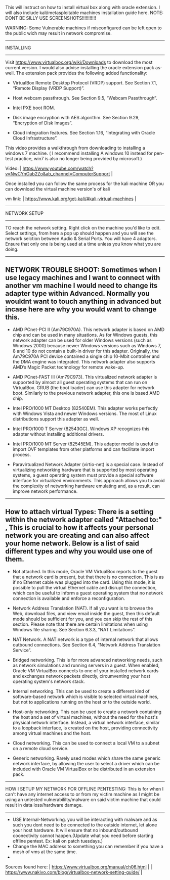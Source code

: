 This will instruct on how to install virtual box along with oracle extension. I will also include kali/metasploitable machines installation guide here. 
NOTE: DONT BE SILLY USE SCREENSHOTS!!!!!!!!!!!

WARNING: Some Vulnerable machines if misconfigured can be left open to the public wich may result in network compromise. 

_____________________________________________________________
INSTALLING
_____________________________________________________________


Visit https://www.virtualbox.org/wiki/Downloads to download the most current version. I would also advise installing the oracle extension pack as-well. 
The extension pack provides the following added functionality:

  - VirtualBox Remote Desktop Protocol (VRDP) support. See Section 7.1, “Remote Display (VRDP Support)”.

  - Host webcam passthrough. See Section 9.5, “Webcam Passthrough”.

  - Intel PXE boot ROM.

  - Disk image encryption with AES algorithm. See Section 9.29, “Encryption of Disk Images”.

  - Cloud integration features. See Section 1.16, “Integrating with Oracle Cloud Infrastructure”.


This video provides a walkthrough from downloading to installing a windows 7 machine. 
( I recommend installing A windows 10 instead for pen-test practice, win7 is also no longer being provided by microsoft.)

Video:
| https://www.youtube.com/watch?v=NwCYnOab2Zo&ab_channel=ComputerSupport |



Once installed you can follow the same process for the kali machine OR you can download the virtual machine version's of kali

vm link:
| https://www.kali.org/get-kali/#kali-virtual-machines |


_____________________________________________________________
NETWORK SETUP
_____________________________________________________________


TO reach the network setting. Right click on the machine you'd like to edit. 
Select settings, from here a pop up should happen and you will see the network selction between Audio & Serial Ports. 
You will have 4 adaptors. Ensure that only one is being used at a time unless you know what you are doing. 

---------------------
NETWORK TROUBLE SHOOT: Sometimes when I use legacy machines and I want to connect with another vm machine I would need to change its adapter type within Advanced. 
Normally you wouldnt want to touch anything in advanced but incase here are why you would want to change this. 
---------------------
  - AMD PCnet-PCI II (Am79C970A). This network adapter is based on AMD chip and can be used in many situations. 
   As for Windows guests, this network adapter can be used for older Windows versions (such as Windows 2000) because newer Windows versions such as Windows 7, 8 and 10 do not contain a built-in driver for this adapter. 
   Originally, the Am79C970A PCI device contained a single chip 10-Mbit controller and the DMA engine was integrated. This network adapter also supports AMD’s Magic Packet technology for remote wake-up.

  - AMD PCnet-FAST III (Am79C973). This virtualized network adapter is supported by almost all guest operating systems that can run on VirtualBox. 
  GRUB (the boot loader) can use this adapter for network boot. Similarly to the previous network adapter, this one is based AMD chip.

  - Intel PRO/1000 MT Desktop (82540EM). This adapter works perfectly with Windows Vista and newer Windows versions. The most of Linux distributions support this adapter as well.

  - Intel PRO/1000 T Server (82543GC). Windows XP recognizes this adapter without installing additional drivers.

  - Intel PRO/1000 MT Server (82545EM). This adapter model is useful to import OVF templates from other platforms and can facilitate import process.

  - Paravirtualized Network Adapter (virtio-net) is a special case. Instead of virtualizing networking hardware that is supported by most operating systems, a guest operating system must provide a special software interface for virtualized environments. 
   This approach allows you to avoid the complexity of networking hardware emulating and, as a result, can improve network performance.
---------------------
How to attach virtual Types: There is a setting within the network adapter called "Attached to:" , This is crucial to how it affects your personal network you are creating and can also affect your home network. 
Below is a list of said different types and why you would use one of them. 
---------------------
  - Not attached. In this mode, Oracle VM VirtualBox reports to the guest that a network card is present, but that there is no connection. This is as if no Ethernet cable was plugged into the card. Using this mode, it is possible to pull the virtual Ethernet cable and disrupt the connection, which can be useful to        inform a guest operating system that no network connection is available and enforce a reconfiguration.

  - Network Address Translation (NAT). If all you want is to browse the Web, download files, and view email inside the guest, then this default mode should be sufficient for you, and you can skip the rest of this section. Please note that there are certain limitations when using Windows file sharing. See Section          6.3.3, “NAT Limitations”.

  - NAT Network. A NAT network is a type of internal network that allows outbound connections. See Section 6.4, “Network Address Translation Service”.

  - Bridged networking. This is for more advanced networking needs, such as network simulations and running servers in a guest. When enabled, Oracle VM VirtualBox connects to one of your installed network cards and exchanges network packets directly, circumventing your host operating system's network stack.

  - Internal networking. This can be used to create a different kind of software-based network which is visible to selected virtual machines, but not to applications running on the host or to the outside world.

  - Host-only networking. This can be used to create a network containing the host and a set of virtual machines, without the need for the host's physical network interface. Instead, a virtual network interface, similar to a loopback interface, is created on the host, providing connectivity among virtual machines       and the host.

  - Cloud networking. This can be used to connect a local VM to a subnet on a remote cloud service.

  - Generic networking. Rarely used modes which share the same generic network interface, by allowing the user to select a driver which can be included with Oracle VM VirtualBox or be distributed in an extension pack.


_______________________________________________________
  HOW I SETUP MY NETWORK FOR OFFLINE PENTESTING: This is for when I can't have any internet access to or from my victim machine as I might be using an 
    untested vulnerabililty/malware on said victim machine that could result in data loss/hardware damage. 
_______________________________________________________

  - USE Internal-Networking. you will be interacting with malware and as such you dont need to be connected to the outside internet, let alone your host hardware. It will ensure that no inbound/outbound coonectivity cannot happen.(Update what you need before starting offline pentest. Ex: kali on patch tuesdays.) 
  - Change the MAC address to something you can remember if you have a mesh of vms at the same time. 
  - 
  
  
  
  
  
  
  
  
  
  
  
Sources found here: 
| https://www.virtualbox.org/manual/ch06.html |
| https://www.nakivo.com/blog/virtualbox-network-setting-guide/ |

